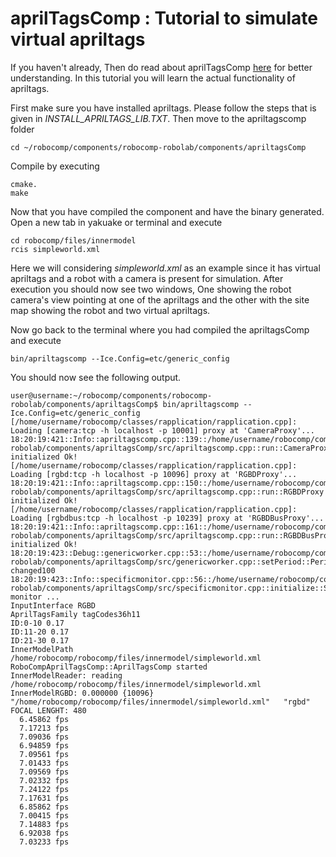 # aprilTagsComp : Tutorial to simulate virtual apriltags

If you haven't already, Then do read about aprilTagsComp [here](code-examples/apriltags.md ) for better understanding. In this tutorial you will learn the actual functionality of apriltags.

First make sure you have installed apriltags. Please follow the steps that is given in *INSTALL_APRILTAGS_LIB.TXT*. Then move to the apriltagscomp folder

	cd ~/robocomp/components/robocomp-robolab/components/apriltagsComp

Compile by executing

	cmake.
	make

Now that you have compiled the component and have the binary generated. Open a new tab in yakuake or terminal and execute

	cd robocomp/files/innermodel
	rcis simpleworld.xml

Here we will considering *simpleworld.xml* as an example since it has virtual apriltags and a robot with a camera is present for simulation. After execution you should now see two windows, One showing the robot camera's view pointing at one of the apriltags and the other with the site map showing the robot and two virtual apriltags.

Now go back to the terminal where you had compiled the apriltagsComp and execute

	bin/apriltagscomp --Ice.Config=etc/generic_config

You should now see the following output.

```
user@username:~/robocomp/components/robocomp-robolab/components/apriltagsComp$ bin/apriltagscomp --Ice.Config=etc/generic_config
[/home/username/robocomp/classes/rapplication/rapplication.cpp]: Loading [camera:tcp -h localhost -p 10001] proxy at 'CameraProxy'...
18:20:19:421::Info::apriltagscomp.cpp::139::/home/username/robocomp/components/robocomp-robolab/components/apriltagsComp/src/apriltagscomp.cpp::run::CameraProxy initialized Ok!
[/home/username/robocomp/classes/rapplication/rapplication.cpp]: Loading [rgbd:tcp -h localhost -p 10096] proxy at 'RGBDProxy'...
18:20:19:421::Info::apriltagscomp.cpp::150::/home/username/robocomp/components/robocomp-robolab/components/apriltagsComp/src/apriltagscomp.cpp::run::RGBDProxy initialized Ok!
[/home/username/robocomp/classes/rapplication/rapplication.cpp]: Loading [rgbdbus:tcp -h localhost -p 10239] proxy at 'RGBDBusProxy'...
18:20:19:421::Info::apriltagscomp.cpp::161::/home/username/robocomp/components/robocomp-robolab/components/apriltagsComp/src/apriltagscomp.cpp::run::RGBDBusProxy initialized Ok!
18:20:19:423::Debug::genericworker.cpp::53::/home/username/robocomp/components/robocomp-robolab/components/apriltagsComp/src/genericworker.cpp::setPeriod::Period changed100
18:20:19:423::Info::specificmonitor.cpp::56::/home/username/robocomp/components/robocomp-robolab/components/apriltagsComp/src/specificmonitor.cpp::initialize::Starting monitor ...
InputInterface RGBD
AprilTagsFamily tagCodes36h11
ID:0-10 0.17
ID:11-20 0.17
ID:21-30 0.17
InnerModelPath /home/robocomp/robocomp/files/innermodel/simpleworld.xml
RoboCompAprilTagsComp::AprilTagsComp started
InnerModelReader: reading /home/robocomp/robocomp/files/innermodel/simpleworld.xml
InnerModelRGBD: 0.000000 {10096}
"/home/robocomp/robocomp/files/innermodel/simpleworld.xml"   "rgbd"
FOCAL LENGHT: 480
  6.45862 fps
  7.17213 fps
  7.09036 fps
  6.94859 fps
  7.09561 fps
  7.01433 fps
  7.09569 fps
  7.02332 fps
  7.24122 fps
  7.17631 fps
  6.85862 fps
  7.00415 fps
  7.14883 fps
  6.92038 fps
  7.03233 fps
```



